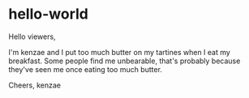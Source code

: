 # hello-world

Hello viewers,

I'm kenzae and I put too much butter on my tartines when I eat my breakfast.
Some people find me unbearable, that's probably because they've seen me once eating too much butter.

Cheers,
kenzae
